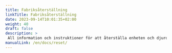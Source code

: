 ```yaml
---
title: Fabriksåterställning
linkTitle: Fabriksåterställning
date: 2023-09-14T10:01:35+02:00
weight: 40
draft: false
description: >
 All information och instruktioner för att återställa enheten och djurdata finns här
manualLink: /en/docs/reset/
---
```

<script>
  window.location.href = "/en/docs/reset/";
</script>
